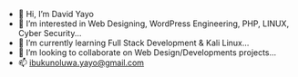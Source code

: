 - 👋 Hi, I’m David Yayo
- 👀 I’m interested in Web Designing, WordPress Engineering, PHP, LINUX, Cyber Security...
- 🌱 I’m currently learning Full Stack Development & Kali Linux...
- 💞️ I’m looking to collaborate on Web Design/Developments projects...
- 📫 ibukunoluwa.yayo@gmail.com
